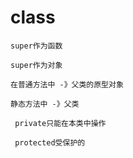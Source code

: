 # class

```
super作为函数

super作为对象

在普通方法中 -》父类的原型对象

静态方法中 -》父类

 private只能在本类中操作

 protected受保护的
```

